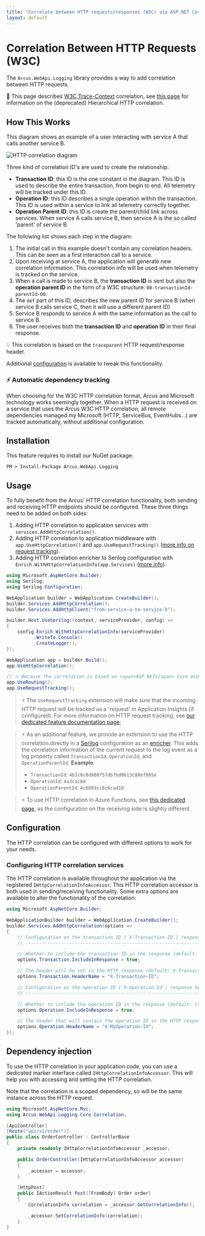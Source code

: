 ```yaml
---
title: "Correlate between HTTP requests/responses (W3C) via ASP.NET Core middleware"
layout: default
---
```


# Correlation Between HTTP Requests (W3C)
The `Arcus.WebApi.Logging` library provides a way to add correlation between HTTP requests. 

🚩 This page describes  [W3C Trace-Context](https://www.w3.org/TR/trace-context-1/) correlation, see [this page](./correlation-hierarchical.md) for information on the (deprecated) Hierarchical HTTP correlation.

## How This Works
This diagram shows an example of a user interacting with service A that calls another service B.

![HTTP correlation diagram](/img/http-correlation-w3c.png)

Three kind of correlation ID's are used to create the relationship:
* **Transaction ID**: this ID is the one constant in the diagram. This ID is used to describe the entire transaction, from begin to end. All telemetry will be tracked under this ID.
* **Operation ID**: this ID describes a single operation within the transaction. This ID is used within a service to link all telemetry correctly together.
* **Operation Parent ID**: this ID is create the parent/child link across services. When service A calls service B, then service A is the so called 'parent' of service B.

The following list shows each step in the diagram:
1. The initial call in this example doesn't contain any correlation headers. This can be seen as a first interaction call to a service. 
2. Upon receiving at service A, the application will generate new correlation information. This correlation info will be used when telemetry is tracked on the service.
3. When a call is made to service B, the **transaction ID** is sent but also the **operation parent ID** in the form of a W3C structure: `00-transactionId-parentId-00`.
4. The `def` part of this ID, describes the new parent ID for service B (when service B calls service C, then it will use a different parent ID)
5. Service B responds to service A with the same information as the call to service B.
6. The user receives both the **transaction ID** and **operation ID** in their final response.

💡 This correlation is based on the `traceparent` HTTP request/response header.

Additional [configuration](#configuration) is available to tweak this functionality.

### ⚡ Automatic dependency tracking
When choosing for the W3C HTTP correlation format, Arcus and Microsoft technology works seemingly together. When a HTTP request is received on a service that uses the Arcus W3C HTTP correlation, all remote dependencies managed my Microsoft (HTTP, ServiceBus, EventHubs...) are tracked automatically, without additional configuration.

## Installation
This feature requires to install our NuGet package:

```shell
PM > Install-Package Arcus.WebApi.Logging
```

## Usage
To fully benefit from the Arcus' HTTP correlation functionality, both sending and receiving HTTP endpoints should be configured.
These three things need to be added on both sides:
1. Adding HTTP correlation to application services with `services.AddHttpCorrelation()`.
2. Adding HTTP correlation to application middleware with `app.UseHttpCorrelation()` and `app.UseRequestTracking()` ([more info on request tracking](logging.md)). 
3. Adding HTTP correlation enricher to Serilog configuration with `Enrich.WithHttpCorrelationInfo(app.Services)` ([more info](#logging)).

```csharp
using Microsoft.AspNetCore.Builder;
using Serilog;
using Serilog.Configuration;

WebApplication builder = WebApplication.CreateBuilder();
builder.Services.AddHttpCorrelation();
builder.Services.AddHttpClient("from-service-a-to-service-b");

builder.Host.UseSerilog((context, serviceProvider, config) =>
{
    config.Enrich.WithHttpCorrelationInfo(serviceProvider)
          .WriteTo.Console()
          .CreateLogger();
});

WebApplication app = builder.Build();
app.UseHttpCorrelation();

// ⚠ Because the correlation is based on <span>ASP.NET</span> Core middleware, it's recommended to place it before the `.UseRouting` call.
app.UseRouting();
app.UseRequestTracking();
```

> ⚡ The `UseRequestTracking` extension will make sure that the incoming HTTP request will be tracked as a 'request' in Application Insights (if configured).
> For more information on HTTP request tracking, see [our dedicated feature documentation page](./logging.md);

> ⚡ As an additional feature, we provide an extension to use the HTTP correlation directly in a [Serilog](https://serilog.net/) configuration as an [enricher](https://github.com/serilog/serilog/wiki/Enrichment). 
> This adds the correlation information of the current request to the log event as a log property called `TransactionId`, `OperationId`, and `OperationParentId`.
> **Example**
> - `TransactionId`: `4b1c0c8d608f57db7bd0b13c88ef865e`
> - `OperationId`: `4a3c1c8d`
> - `OperationParentId`: `4c6893cc6c6cad10`


> ⚡ To use HTTP correlation in Azure Functions, see [this dedicated page](correlation-azure-functions.md), as the configuration on the receiving side is slightly different.

## Configuration
The HTTP correlation can be configured with different options to work for your needs.

### Configuring HTTP correlation services
The HTTP correlation is available throughout the application via the registered `IHttpCorrelationInfoAccessor`. This HTTP correlation accessor is both used in sending/receiving functionality.
Some extra options are available to alter the functionality of the correlation:

```csharp
using Microsoft.AspNetCore.Builder;

WebApplicationBuilder builder = WebApplication.CreateBuilder();
builder.Services.AddHttpCorrelation(options =>
{
    // Configuration on the transaction ID (`X-Transaction-ID`) response header.
    // ---------------------------------------------------------------------------------

    // Whether to include the transaction ID in the response (default: true).
    options.Transaction.IncludeInResponse = true;

    // The header will be set in the HTTP response (default: X-Transaction-ID).
    options.Transaction.HeaderName = "X-Transaction-ID";

    // Configuration on the operation ID (`X-Operation-Id`) response header.
    // ----------------------------------------------------------------

    // Whether to include the operation ID in the response (default: true).
    options.Operation.IncludeInResponse = true;

    // The header that will contain the operation ID in the HTTP response (default: X-Operation-Id).
    options.Operation.HeaderName = "X-MyOperation-Id";
});
```

## Dependency injection
To use the HTTP correlation in your application code, you can use a dedicated marker interface called `IHttpCorrelationInfoAccessor`.
This will help you with accessing and setting the HTTP correlation.

Note that the correlation is a scoped dependency, so will be the same instance across the HTTP request.

```csharp
using Microsoft.AspNetCore.Mvc;
using Arcus.WebApi.Logging.Core.Correlation;

[ApiController]
[Route("api/v1/order")]
public class OrderController : ControllerBase
{
    private readonly IHttpCorrelationInfoAccessor _accessor;

    public OrderController(IHttpCorrelationInfoAccessor accessor)
    {
        _accessor = accessor;
    }

    [HttpPost]
    public IActionResult Post([FromBody] Order order)
    {
        CorrelationInfo correlation = _accessor.GetCorrelationInfo();

        _accessor.SetCorrelationInfo(correlation);
    }
}
```
